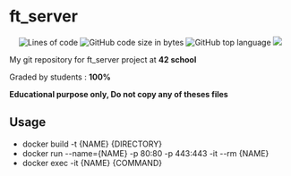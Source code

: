 # ft_server
<p align="center"> 
<img alt="Lines of code" src="https://img.shields.io/tokei/lines/github/bycop/42-ft_server">
<img alt="GitHub code size in bytes" src="https://img.shields.io/github/languages/code-size/bycop/42-ft_server">
<img alt="GitHub top language" src="https://img.shields.io/github/languages/top/bycop/42-ft_server">
<img src="https://hits.seeyoufarm.com/api/count/incr/badge.svg?url=https%3A%2F%2Fgithub.com%2Fbycop%2F42-ft_server%2F&count_bg=%233062F3&title_bg=%23555555&icon=&icon_color=%23E7E7E7&title=Views&edge_flat=false"/>
</p>

My git repository for ft_server project at **42 school**

Graded by students : **100%**

**Educational purpose only, Do not copy any of theses files**

## Usage

- docker build -t {NAME} {DIRECTORY}
- docker run --name={NAME} -p 80:80 -p 443:443 -it --rm {NAME}
- docker exec -it {NAME} {COMMAND}
